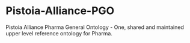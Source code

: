 # Pistoia-Alliance-PGO
Pistoia Alliance Pharma General Ontology - One, shared and maintained upper level reference ontology for Pharma.
